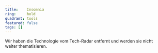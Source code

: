 ```yaml
---
title:    Insomnia  
ring:     hold  
quadrant: tools
featured: false
tags: []
---
```


Wir haben die Technologie vom Tech-Radar entfernt und werden sie nicht weiter thematisieren.
